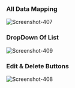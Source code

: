 <h3>All Data Mapping</h3 ><img src="https://i.ibb.co/dK9HvH7/Screenshot-407.png" alt="Screenshot-407" border="0">
<h3>DropDown Of List</h3>
<img src="https://i.ibb.co/wQ61Wh1/Screenshot-409.png" alt="Screenshot-409" border="0">
<h3>Edit & Delete Buttons</h3>
 <img src="https://i.ibb.co/3vHZrLB/Screenshot-408.png" alt="Screenshot-408" border="0">
  
  
